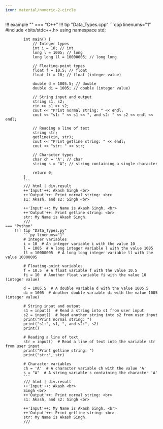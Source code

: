 ```yaml
---
icon: material/numeric-2-circle
---
```


<!-- ### Integer Types

| Type Name            | Bytes | Range of Values                             |
|----------------------|-------|---------------------------------------------|
| unsigned short       | 2     | 0 to 65,535                                 |
| short int            | 2     | -32,768 to 32,767                           |
| unsigned short int   | 2     | 0 to 65,535                                 |
| signed short int     | 2     | -32,768 to 32,767                           |
| int                  | 4     | -2,147,483,648 to 2,147,483,647             |
| unsigned int         | 4     | 0 to 4,294,967,295                          |
| signed int           | 4     | -2,147,483,648 to 2,147,483,647             |
| long                 | 4     | -2,147,483,648 to 2,147,483,647             |
| long int             | 8     | -9,223,372,036,854,775,808 to 9,223,372,036,854,775,807 |
| unsigned long int    | 8     | 0 to 18,446,744,073,709,551,615             |
| signed long int      | 8     | 0 to 18,446,744,073,709,551,615             |
| unsigned long        | 4     | 0 to 4,294,967,295                          |
| long long            | 8     | -9,223,372,036,854,775,808 to 9,223,372,036,854,775,807 |
| long long int        | 8     | -9,223,372,036,854,775,808 to 9,223,372,036,854,775,807 |

### Floating-Point Types

| Type Name   | Bytes | Range of Values                     |
|-------------|-------|-------------------------------------|
| float       | 4     | 1.2E-38 to 3.4E+38                  |
| double      | 8     | 2.3E-308 to 1.7E+308                |
| long double | 12    | 3.4E-4932 to 1.1E+4932              |

### Character Types

| Type Name     | Bytes | Range of Values         |
|---------------|-------|-------------------------|
| char          | 1     | -128 to 127 or 0 to 255 |
| unsigned char | 1     | 0 to 255                |
| signed char   | 1     | -128 to 127             | -->


!!! example ""
    === "C++"
        !!! tip "Data_Types.cpp"
            ```cpp linenums="1"
            #include <bits/stdc++.h>
            using namespace std;

            int main() {
                // Integer types
                int i = 10; // int
                long l = 1005; // long
                long long ll = 10000005; // long long

                // Floating-point types
                float f = 10.5; // float
                float fi = 10; // float (integer value)

                double d = 1005.5; // double
                double di = 1005; // double (integer value)

                // String input and output
                string s1, s2;
                cin >> s1 >> s2;
                cout << "Print normal string: " << endl;
                cout << "s1: " << s1 << ", and s2: " << s2 << endl << endl;

                // Reading a line of text
                string str;
                getline(cin, str);
                cout << "Print getline string: " << endl;
                cout << "str: " << str;

                // Character types
                char ch = 'A'; // char
                string s = "A"; // string containing a single character

                return 0;
            }
            ```
            /// html | div.result
            ++'Input'++: Akash Singh <br>
            ++'Output'++: Print normal string: <br>
            s1: Akash, and s2: Singh <br>

            ++'Input'++: My Name is Akash Singh. <br>
            ++'Output'++: Print getline string: <br>
            str: My Name is Akash Singh.
            ///
    === "Python"
        !!! tip "Data_Types.py"
            ```py linenums="1"
            # Integer variables
            i = 10  # An integer variable i with the value 10
            l = 1005  # A long integer variable l with the value 1005
            ll = 10000005  # A long long integer variable ll with the value 10000005

            # Floating-point variables
            f = 10.5  # A float variable f with the value 10.5
            fi = 10  # Another float variable fi with the value 10 (integer value)

            d = 1005.5  # A double variable d with the value 1005.5
            di = 1005  # Another double variable di with the value 1005 (integer value)

            # String input and output
            s1 = input()  # Read a string into s1 from user input
            s2 = input()  # Read another string into s2 from user input
            print("Print normal string: ")
            print("s1:", s1, ", and s2:", s2)
            print()

            # Reading a line of text
            str = input()  # Read a line of text into the variable str from user input
            print("Print getline string: ")
            print("str:", str)

            # Character variables
            ch = 'A'  # A character variable ch with the value 'A'
            s = "A"  # A string variable s containing the character 'A'
            ```
            /// html | div.result
            ++'Input'++: Akash <br>
            Singh <br>
            ++'Output'++: Print normal string: <br>
            s1: Akash, and s2: Singh <br>

            ++'Input'++: My Name is Akash Singh. <br>
            ++'Output'++: Print getline string: <br>
            str: My Name is Akash Singh.
            ///
